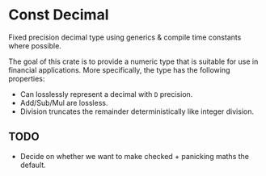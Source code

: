 # Const Decimal

Fixed precision decimal type using generics & compile time constants where
possible.

The goal of this crate is to provide a numeric type that is suitable for use in
financial applications. More specifically, the type has the following
properties:

- Can losslessly represent a decimal with `D` precision.
- Add/Sub/Mul are lossless.
- Division truncates the remainder deterministically like integer division.

## TODO

- Decide on whether we want to make checked + panicking maths the default.
